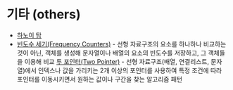 # 기타 (others)
+ [하노이 탑](https://github.com/Iam-Sunghyun/javascript-algorithms/blob/main/src/algorithms/others/hanoiTower1.JS)
+ [빈도수 세기(Frequency Counters)](https://github.com/Iam-Sunghyun/javascript-algorithms/blob/main/src/algorithms/others/frequencyCounter.js) - 선형 자료구조의 요소를 하나하나 비교하는 것이 아닌, 객체를 생성해 문자열이나 배열의 요소의 빈도수를 저장하고, 그 객체들을 이용해 비교
[투 포인터(Two Pointer)](https://github.com/Iam-Sunghyun/javascript-algorithms/blob/main/src/algorithms/others/multiplePointer.js) -
선형 자료구조(배열, 연결리스트, 문자열)에서 인덱스나 값을 가리키는 2개 이상의 포인터를 사용하여 
특정 조건에 따라 포인터를 이동시키면서 원하는 값이나 구간을 찾는 알고리즘 패턴
